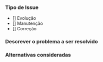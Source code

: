 ### Tipo de Issue

- [] Evolução
- [] Manutenção
- [] Correção

### Descrever o problema a ser resolvido

### Alternativas consideradas
